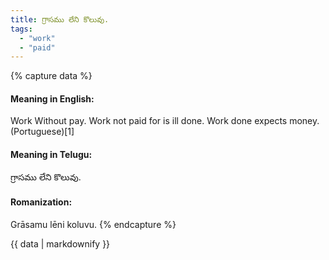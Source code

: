 ```yaml
---
title: గ్రాసము లేని కొలువు.
tags:
  - "work"
  - "paid"
---
```


{% capture data %}
#### Meaning in English:
Work Without pay.
Work not paid for is ill done.
Work done expects money. (Portuguese)[1]

#### Meaning in Telugu:
గ్రాసము లేని కొలువు.

#### Romanization:
Grāsamu lēni koluvu.
{% endcapture %}

{{ data | markdownify }}

